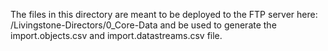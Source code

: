 The files in this directory are meant to be deployed to the FTP server here: /Livingstone-Directors/0_Core-Data 
and be used to generate the import.objects.csv and import.datastreams.csv file.